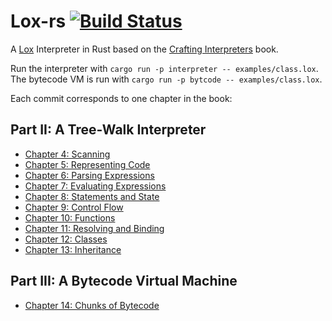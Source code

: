 # Lox-rs [![Build Status](https://travis-ci.com/jeschkies/lox-rs.svg?branch=master)](https://travis-ci.com/jeschkies/lox-rs)

A [Lox](http://craftinginterpreters.com/the-lox-language.html) Interpreter in Rust based on the
[Crafting Interpreters](http://craftinginterpreters.com) book.

Run the interpreter with `cargo run -p interpreter -- examples/class.lox`. The bytecode VM is run with `cargo run -p bytcode -- examples/class.lox`.

Each commit corresponds to one chapter in the book:

## Part II: A Tree-Walk Interpreter
  * [Chapter 4: Scanning](https://github.com/jeschkies/lox-rs/commit/9fef15e73fdf57a3e428bb074059c7e144e257f7)
  * [Chapter 5: Representing Code](https://github.com/jeschkies/lox-rs/commit/0156a95b4bf448dbff9cb4341a2339b741a163ca)
  * [Chapter 6: Parsing Expressions](https://github.com/jeschkies/lox-rs/commit/9508c9d887a88540597d314520ae6aa045256e7d)
  * [Chapter 7: Evaluating Expressions](https://github.com/jeschkies/lox-rs/commit/fd90ef985c88832c9af6f193e0614e41dd13ef28)
  * [Chapter 8: Statements and State](https://github.com/jeschkies/lox-rs/commit/941cbba900acb5876dbe6031b24ef31ff81ca99e)
  * [Chapter 9: Control Flow](https://github.com/jeschkies/lox-rs/commit/d1f8d67f65fa4d66e24e654fec7bd8d1529b124d)
  * [Chapter 10: Functions](https://github.com/jeschkies/lox-rs/commit/0e10d13944a6cd77d37f9cdf393ed81ba9573172)
  * [Chapter 11: Resolving and Binding](https://github.com/jeschkies/lox-rs/commit/bd2952230567df568d77855f730540462f350a45)
  * [Chapter 12: Classes](https://github.com/jeschkies/lox-rs/commit/337896b3dae4087ad889dca2f3cca32ed025134b)
  * [Chapter 13: Inheritance](https://github.com/jeschkies/lox-rs/commit/0207ecc8fca1af20667c69cefb4fa5f277330ca3)
  
  ## Part III: A Bytecode Virtual Machine 
  * [Chapter 14: Chunks of Bytecode](https://github.com/jeschkies/lox-rs/commit/bcec748d59b568c3b6ce93d6d07b40b14f44caa0)
